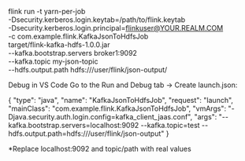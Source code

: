 flink run -t yarn-per-job \
  -Dsecurity.kerberos.login.keytab=/path/to/flink.keytab \
  -Dsecurity.kerberos.login.principal=flinkuser@YOUR.REALM.COM \
  -c com.example.flink.KafkaJsonToHdfsJob \
  target/flink-kafka-hdfs-1.0.0.jar \
  --kafka.bootstrap.servers broker1:9092 \
  --kafka.topic my-json-topic \
  --hdfs.output.path hdfs:///user/flink/json-output/

Debug in VS Code
Go to the Run and Debug tab → Create launch.json:

{
  "type": "java",
  "name": "KafkaJsonToHdfsJob",
  "request": "launch",
  "mainClass": "com.example.flink.KafkaJsonToHdfsJob",
  "vmArgs": "-Djava.security.auth.login.config=kafka_client_jaas.conf",
  "args": "--kafka.bootstrap.servers=localhost:9092 --kafka.topic=test --hdfs.output.path=hdfs:///user/flink/json-output"
}

*Replace localhost:9092 and topic/path with real values